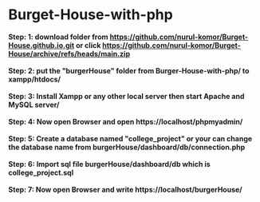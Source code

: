 # Burget-House-with-php
<b>Step: 1: download folder from https://github.com/nurul-komor/Burget-House.github.io.git or click https://github.com/nurul-komor/Burget-House/archive/refs/heads/main.zip<br>
<br>
<b>Step: 2: put the "burgerHouse" folder from Burger-House-with-php/ to xampp/htdocs/<br>
<br>
<b>Step: 3: Install Xampp or any other local server then start Apache and MySQL server/<br>
<br>
<b>Step: 4: Now open Browser and open https://localhost/phpmyadmin/<br>
<br>
<b>Step: 5: Create a database named "college_project" or your can change the database name from burgerHouse/dashboard/db/connection.php<br>
<br>
<b>Step: 6: Import sql file burgerHouse/dashboard/db which is college_project.sql<br>
<br>
<b>Step: 7: Now open Browser and write https://localhost/burgerHouse/<br>
<br>
